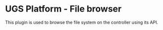 # UGS Platform - File browser

This plugin is used to browse the file system on the controller using its API.
